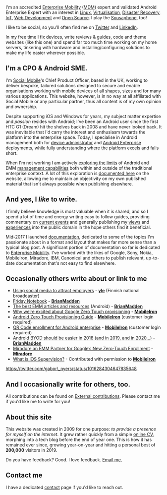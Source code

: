 I'm an accredited [Enterprise Mobility](https://twitter.com/hashtag/EnterpriseMobility?src=hash) ([MDM](https://twitter.com/hashtag/MDM?src=hash)) expert and validated Android Enterprise Expert with an interest in [Linux](https://twitter.com/hashtag/Linux?src=hash), [Virtualisation](https://twitter.com/hashtag/Virtualisation?src=hash), [Disaster Recovery](https://twitter.com/hashtag/DR?src=hash), [IoT](https://twitter.com/hashtag/IoT?src=hash), [Web Development](https://twitter.com/hashtag/WebDev?src=hash) and [Open Source](https://twitter.com/hashtag/opensource). I play the [Sousaphone](https://twitter.com/hashtag/Sousaphone?src=hash), too!

I like to be social, so you'll often find me on [Twitter](https://twitter.com/jasonbayton) and [LinkedIn](https://linkedin.com/in/jasonbayton).

In my free time I fix devices, write reviews & guides, code and theme websites (like this one) and spend far too much time working on my home servers, tinkering with hardware and installing/configuring solutions to make my life easier wherever possible.

## I'm a CPO & Android SME.

I'm [Social Mobile](https://socialmobile.com)'s Chief Product Officer, based in the UK, working to deliver bespoke, tailored solutions designed to secure and enable organisations working with mobile devices of all shapes, sizes and for many various applications. This website, however, is in no way at all affiliated with Social Mobile or any particular partner, thus all content is of my own opinion and ownership.

Despite supporting iOS and Windows for years, my subject matter expertise and _passion_ resides with Android; I've been an Android user since the first HTC G1 (Dream) hit the shelves back in 2008 and have never looked back. It was inevitable that I'd carry the interest and enthusiasm towards the platform into the enterprise space. Today, I specialise in Android management both for [device administrator](/docs/enterprise-mobility/android/android-enterprise-vs-device-administrator-legacy-enrolment/) and [Android Enterprise](/docs/enterprise-mobility/android/what-is-android-enterprise-and-why-is-it-used/) deployments, while fully understanding where the platform excels and falls short.

When I'm not working I am actively [exploring the limits](/docs/enterprise-mobility/android/android-enterprise-device-support/) of Android and EMM [management capabilities](/2017/08/mobileiron-supports-qr-provisioning-for-android-enterprise-work-managed-devices-this-is-how-i-found-it/) both within and outside of the traditional enterprise context. A lot of this exploration is [documented here](/docs/enterprise-mobility/android/) on the website, allowing me to maintain an objectivity on my own published material that isn't always possible when publishing elsewhere.

## And yes, I _like_ to write.

I firmly believe knowledge is most valuable when it is shared, and so I spend a lot of time and energy writing easy to follow guides, providing commentary on [current events](/2017/03/vault7-and-the-cia-this-is-why-we-need-emm/) and generally publishing my [views](/2015/03/miradore-online-mdm-review-a-second-look/) and [experiences](/2016/12/wandera-review-2016-2-years-on/) into the public domain in the hope others find it beneficial.

Mid-2017 I launched [documentation](/2017/05/introducing-documentation-on-bayton-org/), dedicated to some of the topics I'm passionate about in a format and layout that makes far more sense than a typical blog post. A significant portion of documentation so far is dedicated to [Enterprise Mobility](/docs/enterprise-mobility/). I've worked with the likes of Google, Sony, Nokia, MobileIron, Miradore, IBM, Canonical and others to publish relevant, up-to-date documentation that's not easy to find elsewhere.

## Occasionally others write about or link to me

- [Using social media to attract employers](http://yle.fi/uutiset/3-9206472) - **[yle](https://yle.fi)** (Finnish national broadcaster)
- [Friday Notebook](http://www.brianmadden.com/opinion/Microsoft-Ignite-round-up-Friday-Notebook-September-29) - **[BrianMadden](https://brianmadden.com)**
- [The best EMM articles and resources](http://www.brianmadden.com/opinion/All-of-Jacks-favorite-enterprise-mobility-management-articles-and-resources-updated-for-iOS-9) (Android) - **[BrianMadden](https://brianmadden.com)**
- [Why we’re excited about Google Zero Touch provisioning](https://www.mobileiron.com/en/blog/why-were-excited-about-google-zero-touch-provisioning) - [**MobileIron**](https://mobileiron.com)
- [Android Zero Touch Provisioning Guide](https://community.mobileiron.com/docs/DOC-7092) - [**MobileIron**](https://mobileiron.com) (customer login required)
- [QR Code enrollment for Android enterprise](https://community.mobileiron.com/docs/DOC-7137) - [**MobileIron**](https://mobileiron.com) (customer login required)
- [Android BYOD should be easier in 2018 (and in 2019, and in 2020...)](http://www.brianmadden.com/opinion/Android-BYOD-should-be-easier-in-2018-and-in-2019-and-in-2020) - **[BrianMadden](https://brianmadden.com)**
- [Miradore an EMM Partner for Google’s New Zero-Touch Enrollment](https://www.miradore.com/blog/miradore-emm-partner-google-zero-touch-enrollment/) - [**Miradore**](https://miradore.com)
- [What is iOS Supervision?](https://community.mobileiron.com/docs/DOC-7485) - Contributed with permission to [**MobileIron**](https://mobileiron.com)

https://twitter.com/gabor\_nyers/status/1016284304647835648

## And I occasionally write for others, too.

All contributions can be found on [External contributions](/about/external-contributions/). Please contact me if you'd like me to write for you!

## About this site

This website was created in 2009 for one purpose: _to provide a presence for myself on the internet_. It grew rather quickly from a simple [online CV](https://www.linkedin.com/in/jasonbayton), morphing into a tech blog before the end of year one. This is how it has remained ever since, growing year-on-year and hitting a personal best of **200,000** visitors in 2019.

Do you have feedback? Good. I love feedback. [Email me.](mailto:jason@bayton.org "Email me")

## Contact me

I have a dedicated [contact](/contact) page if you'd like to reach out.
